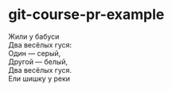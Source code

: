 # git-course-pr-example

<!-- Первому зашедшему: тут странные знаки в коные строки. Надо поправить. И отформатировать стишки как код. Этот комментарий потом убрать. -->

Жили у бабуси  
Два весёлых гуся:  
Один — серый,  
Другой — белый,  
Два весёлых гуся.  
Ели шишку у реки
